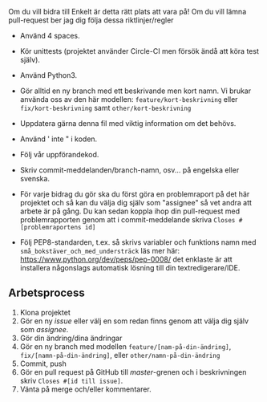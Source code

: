 Om du vill bidra till Enkelt är detta rätt plats att vara på! Om du vill lämna pull-request ber jag dig följa dessa riktlinjer/regler

*   Använd 4 spaces.

*   Kör unittests (projektet använder Circle-CI men försök ändå att köra test själv).

*   Använd Python3.

*   Gör alltid en ny branch med ett beskrivande men kort namn. Vi brukar använda oss av den här modellen:
`feature/kort-beskrivning` eller `fix/kort-beskrivning` samt `other/kort-beskrivning`

*   Uppdatera gärna denna fil med viktig information om det behövs.

*   Använd ' inte " i koden.

*   Följ vår uppförandekod.

*   Skriv commit-meddelanden/branch-namn, osv... på engelska eller svenska.

*   För varje bidrag du gör ska du först göra en problemraport på det här projektet och så kan du välja dig själv som "assignee" så vet andra att arbete är på gång.
Du kan sedan koppla ihop din pull-request med problemrapporten genom att i commit-meddelande skriva `Closes #[problemraportens id]`

*   Följ PEP8-standarden, t.ex. så skrivs variabler och funktions namn med `små_bokstäver_och_med_understräck` läs mer här: <https://www.python.org/dev/peps/pep-0008/>
det enklaste är att installera någonslags automatisk lösning till din textredigerare/IDE.

## Arbetsprocess

1.  Klona projektet
2.  Gör en ny _issue_ eller välj en som redan finns genom att välja dig själv som _assignee_.
3.  Gör din ändring/dina ändringar
4.  Gör en ny branch med modellen `feature/[nam-på-din-ändring]`, `fix/[namn-på-din-ändring]`, eller `other/namn-på-din-ändring`
5.  Commit, push
6.  Gör en pull request på GitHub till _master_-grenen och i beskrivningen skriv `Closes #[id till issue]`.
7.  Vänta på merge och/eller kommentarer.
